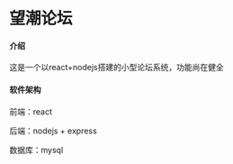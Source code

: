 # 望潮论坛

#### 介绍
这是一个以react+nodejs搭建的小型论坛系统，功能尚在健全

#### 软件架构
前端：react

后端：nodejs + express

数据库：mysql